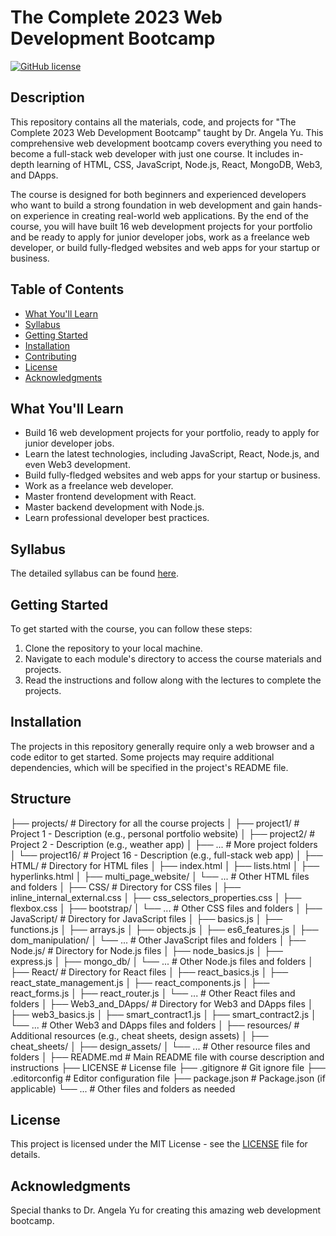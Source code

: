# The Complete 2023 Web Development Bootcamp

[![GitHub license](https://img.shields.io/badge/license-MIT-blue.svg)](https://github.com/RedBeret/2023-Web-Dev-Bootcamp-Angela-Yu/blob/main/LICENSE)

## Description

This repository contains all the materials, code, and projects for "The Complete 2023 Web Development Bootcamp" taught by Dr. Angela Yu. This comprehensive web development bootcamp covers everything you need to become a full-stack web developer with just one course. It includes in-depth learning of HTML, CSS, JavaScript, Node.js, React, MongoDB, Web3, and DApps.

The course is designed for both beginners and experienced developers who want to build a strong foundation in web development and gain hands-on experience in creating real-world web applications. By the end of the course, you will have built 16 web development projects for your portfolio and be ready to apply for junior developer jobs, work as a freelance web developer, or build fully-fledged websites and web apps for your startup or business.

## Table of Contents

- [What You'll Learn](#what-youll-learn)
- [Syllabus](#syllabus)
- [Getting Started](#getting-started)
- [Installation](#installation)
- [Contributing](#contributing)
- [License](#license)
- [Acknowledgments](#acknowledgments)

## What You'll Learn

- Build 16 web development projects for your portfolio, ready to apply for junior developer jobs.
- Learn the latest technologies, including JavaScript, React, Node.js, and even Web3 development.
- Build fully-fledged websites and web apps for your startup or business.
- Work as a freelance web developer.
- Master frontend development with React.
- Master backend development with Node.js.
- Learn professional developer best practices.

## Syllabus

The detailed syllabus can be found [here](https://www.appbrewery.com/the-complete-2023-web-development-bootcamp).

## Getting Started

To get started with the course, you can follow these steps:

1. Clone the repository to your local machine.
2. Navigate to each module's directory to access the course materials and projects.
3. Read the instructions and follow along with the lectures to complete the projects.

## Installation

The projects in this repository generally require only a web browser and a code editor to get started. Some projects may require additional dependencies, which will be specified in the project's README file.

## Structure

├── projects/                 # Directory for all the course projects
│   ├── project1/             # Project 1 - Description (e.g., personal portfolio website)
│   ├── project2/             # Project 2 - Description (e.g., weather app)
│   ├── ...                   # More project folders
│   └── project16/            # Project 16 - Description (e.g., full-stack web app)
│
├── HTML/                     # Directory for HTML files
│   ├── index.html
│   ├── lists.html
│   ├── hyperlinks.html
│   ├── multi_page_website/
│   └── ...                   # Other HTML files and folders
│
├── CSS/                      # Directory for CSS files
│   ├── inline_internal_external.css
│   ├── css_selectors_properties.css
│   ├── flexbox.css
│   ├── bootstrap/
│   └── ...                   # Other CSS files and folders
│
├── JavaScript/               # Directory for JavaScript files
│   ├── basics.js
│   ├── functions.js
│   ├── arrays.js
│   ├── objects.js
│   ├── es6_features.js
│   ├── dom_manipulation/
│   └── ...                   # Other JavaScript files and folders
│
├── Node.js/                  # Directory for Node.js files
│   ├── node_basics.js
│   ├── express.js
│   ├── mongo_db/
│   └── ...                   # Other Node.js files and folders
│
├── React/                    # Directory for React files
│   ├── react_basics.js
│   ├── react_state_management.js
│   ├── react_components.js
│   ├── react_forms.js
│   ├── react_router.js
│   └── ...                   # Other React files and folders
│
├── Web3_and_DApps/           # Directory for Web3 and DApps files
│   ├── web3_basics.js
│   ├── smart_contract1.js
│   ├── smart_contract2.js
│   └── ...                   # Other Web3 and DApps files and folders
│
├── resources/                # Additional resources (e.g., cheat sheets, design assets)
│   ├── cheat_sheets/
│   ├── design_assets/
│   └── ...                   # Other resource files and folders
│
├── README.md                 # Main README file with course description and instructions
├── LICENSE                   # License file
├── .gitignore                # Git ignore file
├── .editorconfig             # Editor configuration file
├── package.json              # Package.json (if applicable)
└── ...                       # Other files and folders as needed


## License

This project is licensed under the MIT License - see the [LICENSE](LICENSE) file for details.

## Acknowledgments

Special thanks to Dr. Angela Yu for creating this amazing web development bootcamp.

